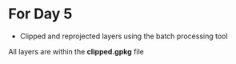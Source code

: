# For Day 5

- Clipped and reprojected layers using the batch processing tool

All layers are within the **clipped.gpkg** file